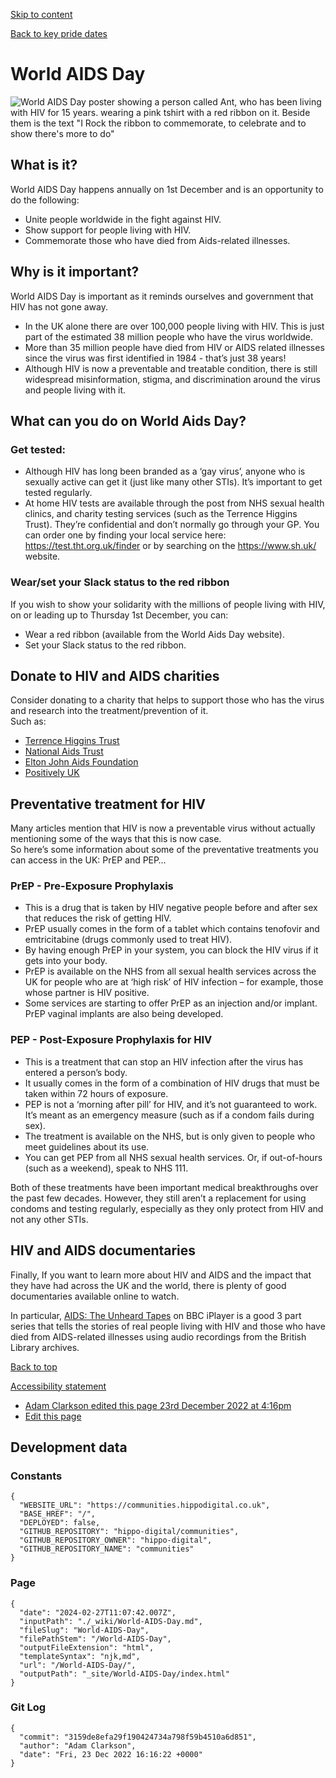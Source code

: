 [Skip to content](#content)

[](/)

[Back to key pride dates](/Key-Pride-dates)

# World AIDS Day

![World AIDS Day poster showing a person called Ant, who has been living with HIV for 15 years. wearing a pink tshirt with a red ribbon on it. Beside them is the text "I Rock the ribbon to commemorate, to celebrate and to show there's more to do"](https://www.worldaidsday.org/wp-content/uploads/2022/09/Rock-the-Ribbon-Ant-Facebook.jpg)

## What is it?

World AIDS Day happens annually on 1st December and is an opportunity to do the following:

* Unite people worldwide in the fight against HIV.
* Show support for people living with HIV.
* Commemorate those who have died from Aids-related illnesses.

## Why is it important?

World AIDS Day is important as it reminds ourselves and government that HIV has not gone away.

* In the UK alone there are over 100,000 people living with HIV. This is just part of the estimated 38 million people who have the virus worldwide.
* More than 35 million people have died from HIV or AIDS related illnesses since the virus was first identified in 1984 - that’s just 38 years!
* Although HIV is now a preventable and treatable condition, there is still widespread misinformation, stigma, and discrimination around the virus and people living with it.

## What can you do on World Aids Day?

### Get tested:

* Although HIV has long been branded as a ‘gay virus’, anyone who is sexually active can get it (just like many other STIs). It’s important to get tested regularly.
* At home HIV tests are available through the post from NHS sexual health clinics, and charity testing services (such as the Terrence Higgins Trust). They’re confidential and don’t normally go through your GP. You can order one by finding your local service here: <https://test.tht.org.uk/finder> or by searching on the <https://www.sh.uk/> website.

### Wear/set your Slack status to the red ribbon

If you wish to show your solidarity with the millions of people living with HIV, on or leading up to Thursday 1st December, you can:

* Wear a red ribbon (available from the World Aids Day website).
* Set your Slack status to the red ribbon.

## Donate to HIV and AIDS charities

Consider donating to a charity that helps to support those who has the virus and research into the treatment/prevention of it.\
Such as:

* [Terrence Higgins Trust](https://www.tht.org.uk/take-action/how-donate/donate-now)
* [National Aids Trust](https://www.nat.org.uk/donate)
* [Elton John Aids Foundation](https://donate.eltonjohnaidsfoundation.org/uk/)
* [Positively UK](https://positivelyuk.org/)

## Preventative treatment for HIV

Many articles mention that HIV is now a preventable virus without actually mentioning some of the ways that this is now case.\
So here’s some information about some of the preventative treatments you can access in the UK: PrEP and PEP…

### PrEP - Pre-Exposure Prophylaxis

* This is a drug that is taken by HIV negative people before and after sex that reduces the risk of getting HIV.
* PrEP usually comes in the form of a tablet which contains tenofovir and emtricitabine (drugs commonly used to treat HIV).
* By having enough PrEP in your system, you can block the HIV virus if it gets into your body.
* PrEP is available on the NHS from all sexual health services across the UK for people who are at ‘high risk’ of HIV infection – for example, those whose partner is HIV positive.
* Some services are starting to offer PrEP as an injection and/or implant. PrEP vaginal implants are also being developed.

### PEP - Post-Exposure Prophylaxis for HIV

* This is a treatment that can stop an HIV infection after the virus has entered a person’s body.
* It usually comes in the form of a combination of HIV drugs that must be taken within 72 hours of exposure.
* PEP is not a ‘morning after pill’ for HIV, and it’s not guaranteed to work. It’s meant as an emergency measure (such as if a condom fails during sex).
* The treatment is available on the NHS, but is only given to people who meet guidelines about its use.
* You can get PEP from all NHS sexual health services. Or, if out-of-hours (such as a weekend), speak to NHS 111.

Both of these treatments have been important medical breakthroughs over the past few decades. However, they still aren’t a replacement for using condoms and testing regularly, especially as they only protect from HIV and not any other STIs.

## HIV and AIDS documentaries

Finally, If you want to learn more about HIV and AIDS and the impact that they have had across the UK and the world, there is plenty of good documentaries available online to watch.

In particular, [AIDS: The Unheard Tapes](https://www.bbc.co.uk/programmes/m0018t1c) on BBC iPlayer is a good 3 part series that tells the stories of real people living with HIV and those who have died from AIDS-related illnesses using audio recordings from the British Library archives.

[Back to top](#top)

[Accessibility statement](/Accessibility/)

* [Adam Clarkson edited this page 23rd December 2022 at 4:16pm](https://github.com/hippo-digital/communities/wiki/World-AIDS-Day/_compare/3159de8efa29f190424734a798f59b4510a6d851?diff=unified)
* [Edit this page](https://github.com/hippo-digital/communities/wiki/World-AIDS-Day/_edit)

## Development data

### Constants

```
{
  "WEBSITE_URL": "https://communities.hippodigital.co.uk",
  "BASE_HREF": "/",
  "DEPLOYED": false,
  "GITHUB_REPOSITORY": "hippo-digital/communities",
  "GITHUB_REPOSITORY_OWNER": "hippo-digital",
  "GITHUB_REPOSITORY_NAME": "communities"
}
```

### Page

```
{
  "date": "2024-02-27T11:07:42.007Z",
  "inputPath": "./_wiki/World-AIDS-Day.md",
  "fileSlug": "World-AIDS-Day",
  "filePathStem": "/World-AIDS-Day",
  "outputFileExtension": "html",
  "templateSyntax": "njk,md",
  "url": "/World-AIDS-Day/",
  "outputPath": "_site/World-AIDS-Day/index.html"
}
```

### Git Log

```
{
  "commit": "3159de8efa29f190424734a798f59b4510a6d851",
  "author": "Adam Clarkson",
  "date": "Fri, 23 Dec 2022 16:16:22 +0000"
}
```
